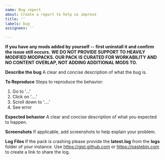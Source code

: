 ```yaml
---
name: Bug report
about: Create a report to help us improve
title: ''
labels: bug
assignees: ''

---
```


**If you have any mods added by yourself -- first uninstall it and confirm the issue still occurs.**
**WE DO NOT PROVIDE SUPPORT TO HEAVILY MODIFIED MODPACKS. OUR PACK IS CURATED FOR WORKABILITY AND NO CONTENT OVERLAP, NOT ADDING ADDITIONAL MODS TO.**

**Describe the bug**
A clear and concise description of what the bug is.

**To Reproduce**
Steps to reproduce the behavior:
1. Go to '...'
2. Click on '....'
3. Scroll down to '....'
4. See error

**Expected behavior**
A clear and concise description of what you expected to happen.

**Screenshots**
If applicable, add screenshots to help explain your problem.

**Log Files**
If the pack is crashing please provide the **latest.log** from the **logs** folder of your instance. Use https://gist.github.com or https://pastebin.com to create a link to share the log.
